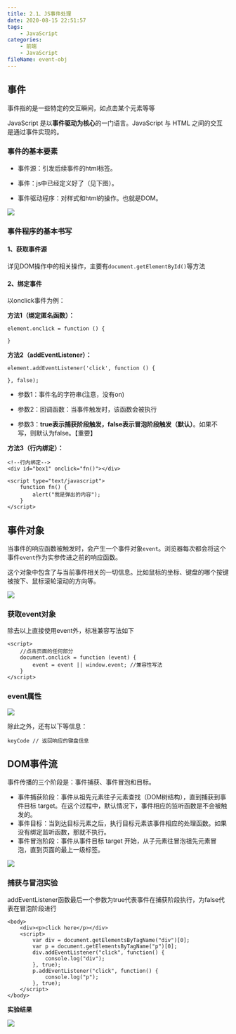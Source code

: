 ```yaml
---
title: 2.1、JS事件处理
date: 2020-08-15 22:51:57
tags:
	- JavaScript
categories:
	- 前端
	- JavaScript
fileName: event-obj
---
```


## 事件

事件指的是一些特定的交互瞬间，如点击某个元素等等

JavaScript 是以**事件驱动为核心**的一门语言。JavaScript 与 HTML 之间的交互是通过事件实现的。

### 事件的基本要素

- 事件源：引发后续事件的html标签。

- 事件：js中已经定义好了（见下图）。

- 事件驱动程序：对样式和html的操作。也就是DOM。

![](http://cdn.ziyedy.top/image/JS%E4%BA%8B%E4%BB%B6%E5%A4%84%E7%90%86/js%E4%BA%8B%E4%BB%B6.png)

### 事件程序的基本书写

#### 1、获取事件源

详见DOM操作中的相关操作，主要有`document.getElementById()`等方法

#### 2、绑定事件

以onclick事件为例：

**方法1（绑定匿名函数）：**

```
element.onclick = function () {

}
```

**方法2（addEventListener）：**

```
element.addEventListener('click', function () {

}, false);
```

- 参数1：事件名的字符串(注意，没有on)

- 参数2：回调函数：当事件触发时，该函数会被执行

- 参数3：**true表示捕获阶段触发，false表示冒泡阶段触发（默认）**。如果不写，则默认为false。【重要】

**方法3（行内绑定）：**

```
<!--行内绑定-->
<div id="box1" onclick="fn()"></div>

<script type="text/javascript">
    function fn() {
        alert("我是弹出的内容");
    }
</script>
```





## 事件对象

当事件的响应函数被触发时，会产生一个事件对象`event`。浏览器每次都会将这个事件`event`作为实参传进之前的响应函数。

这个对象中包含了与当前事件相关的一切信息。比如鼠标的坐标、键盘的哪个按键被按下、鼠标滚轮滚动的方向等。

![](http://cdn.ziyedy.top/image/JS%E4%BA%8B%E4%BB%B6%E5%A4%84%E7%90%86/event%E4%BF%A1%E6%81%AF.png)

### 获取event对象

除去以上直接使用event外，标准兼容写法如下

```
<script>
    //点击页面的任何部分
    document.onclick = function (event) {
        event = event || window.event; //兼容性写法
    }
</script>
```



### event属性

![](http://cdn.ziyedy.top/image/JS%E4%BA%8B%E4%BB%B6%E5%A4%84%E7%90%86/event%E5%B1%9E%E6%80%A7.png)

除此之外，还有以下等信息：

```
keyCode	// 返回响应的键盘信息
```





## DOM事件流

事件传播的三个阶段是：事件捕获、事件冒泡和目标。

- 事件捕获阶段：事件从祖先元素往子元素查找（DOM树结构），直到捕获到事件目标 target。在这个过程中，默认情况下，事件相应的监听函数是不会被触发的。
- 事件目标：当到达目标元素之后，执行目标元素该事件相应的处理函数。如果没有绑定监听函数，那就不执行。
- 事件冒泡阶段：事件从事件目标 target 开始，从子元素往冒泡祖先元素冒泡，直到页面的最上一级标签。

![](http://cdn.ziyedy.top/image/JS%E4%BA%8B%E4%BB%B6%E5%A4%84%E7%90%86/%E6%8D%95%E8%8E%B7%E4%B8%8E%E5%86%92%E6%B3%A1.png)



### 捕获与冒泡实验

addEventListener函数最后一个参数为true代表事件在捕获阶段执行，为false代表在冒泡阶段进行

```
<body>
    <div><p>click here</p></div>
    <script>
        var div = document.getElementsByTagName("div")[0];
        var p = document.getElementsByTagName("p")[0];
        div.addEventListener("click", function() {
            console.log("div");
        }, true);
        p.addEventListener("click", function() {
            console.log("p");
        }, true);
    </script>
</body>
```

**实验结果**

![](http://cdn.ziyedy.top/image/JS%E4%BA%8B%E4%BB%B6%E5%A4%84%E7%90%86/%E5%86%92%E6%B3%A1%E5%AE%9E%E9%AA%8C%E7%BB%93%E6%9E%9C.png)